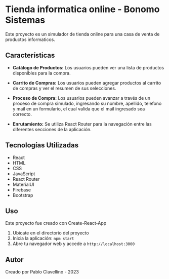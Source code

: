 # Tienda informatica online - Bonomo Sistemas

Este proyecto es un simulador de tienda online para una casa de venta de productos informaticos.

## Características

- **Catálogo de Productos:** Los usuarios pueden ver una lista de productos disponibles para la compra.

- **Carrito de Compras:** Los usuarios pueden agregar productos al carrito de compras y ver el resumen de sus selecciones.

- **Proceso de Compra:** Los usuarios pueden avanzar a través de un proceso de compra simulado, ingresando su nombre, apellido, telefono y mail en un formulario, el cual valida que el mail ingresado sea correcto.

- **Enrutamiento:** Se utiliza React Router para la navegación entre las diferentes secciones de la aplicación.

## Tecnologías Utilizadas

- React
- HTML
- CSS
- JavaScript
- React Router
- MaterialUI
- Firebase
- Bootstrap

## Uso

Este proyecto fue creado con Create-React-App

1. Ubicate en el directorio del proyecto
2. Inicia la aplicación: `npm start`
3. Abre tu navegador web y accede a `http://localhost:3000`

## Autor

Creado por Pablo Clavellino - 2023
